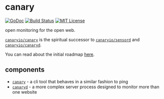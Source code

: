 canary
======

[![GoDoc](http://img.shields.io/badge/godoc-reference-blue.svg)](http://godoc.org/github.com/canaryio/canary)
[![Build Status](https://img.shields.io/travis/canaryio/canary.svg)](https://travis-ci.org/canaryio/canary)
[![MIT License](http://img.shields.io/badge/license-MIT-blue.svg)](https://github.com/canaryio/canary/blob/master/LICENSE)

open monitoring for the open web.

[`canaryio/canary`](https://github.com/canaryio/canary) is the spiritual successor to [`canaryio/sensord`](https://github.com/canaryio/sensord) and [`canaryio/canaryd`](https://github.com/canaryio/canaryd).

You can read about the initial roadmap [here](https://github.com/canaryio/canary/issues/6).

## components

* [`canary`](https://github.com/canaryio/canary/tree/master/cmd/canary) - a cli tool that behaves in a similar fashion to ping
* [`canaryd`](https://github.com/canaryio/canary/tree/master/cmd/canaryd) - a more complex server process designed to monitor more than one website

